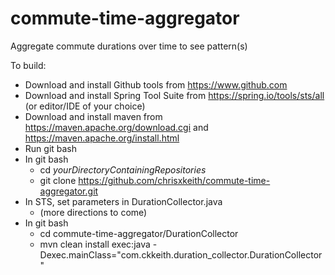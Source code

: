commute-time-aggregator
=======================

Aggregate commute durations over time to see pattern(s)

To build:

* Download and install Github tools from https://www.github.com
* Download and install Spring Tool Suite from https://spring.io/tools/sts/all (or editor/IDE of your choice) 
* Download and install maven from https://maven.apache.org/download.cgi and https://maven.apache.org/install.html
* Run git bash 
* In git bash 
  * cd *yourDirectoryContainingRepositories*
  * git clone https://github.com/chrisxkeith/commute-time-aggregator.git
* In STS, set parameters in DurationCollector.java
  * (more directions to come)
* In git bash
  * cd commute-time-aggregator/DurationCollector
  * mvn clean install exec:java -Dexec.mainClass="com.ckkeith.duration_collector.DurationCollector"
